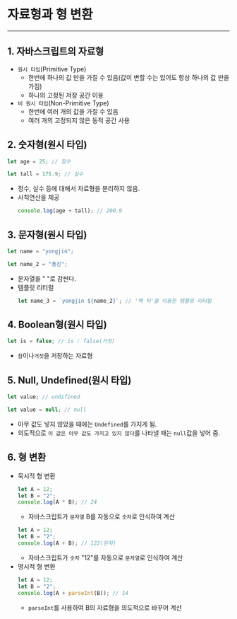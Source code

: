 # 자료형과 형 변환
---

## 1. 자바스크립트의 자료형
* `원시 타입`(Primitive Type)
  * 한번에 하나의 값 만을 가질 수 있음(값이 변할 수는 있어도 항상 하나의 값 만을 가짐)
  * 하나의 고정된 저장 공간 이용
* `비 원시 타입`(Non-Primitive Type)
  * 한번에 여러 개의 값을 가질 수 있음
  * 여러 개의 고정되지 않은 동적 공간 사용

## 2. 숫자형(원시 타입)
``` javascript
let age = 25; // 정수

let tall = 175.9; // 실수
```
* 정수, 실수 등에 대해서 자료형을 분리하지 않음.
* 사칙연산을 제공
  ``` javascript
  console.log(age + tall); // 200.9
  ```

## 3. 문자형(원시 타입)
``` javascript
let name = "yongjin";

let name_2 = "용진";
```
* 문자열을 " "로 감싼다.
* 템플릿 리터럴
  ``` javascript
  let name_3 = `yongjin ${name_2}`; // '백 틱'을 이용한 템플릿 리터럴
  ```
  
## 4. Boolean형(원시 타입)
``` javascript
let is = false; // is : false(거짓)
```
* `참`이나`거짓`을 저장하는 자료형

## 5. Null, Undefined(원시 타입)
``` javascript
let value; // undifined

let value = null; // null
```
* 아무 값도 넣지 않았을 때에는 `Undefined`를 가지게 됨.
* 의도적으로 `이 값은 아무 값도 가지고 있지 않다`를 나타낼 때는 `null`값을 넣어 줌.
## 6. 형 변환
* 묵시적 형 변환
  ``` javascript
  let A = 12;
  let B = "2";
  console.log(A * B); // 24
  ```
  * 자바스크립트가 `문자열` B를 자동으로 `숫자`로 인식하여 계산 
  ``` javascript
  let A = 12;
  let B = "2";
  console.log(A + B); // 122(문자)
  ```
  * 자바스크립트가 `숫자` "12"를 자동으로 `문자열`로 인식하여 계산 
* 명시적 형 변환
  ``` javascript
  let A = 12;
  let B = "2";
  console.log(A + parseInt(B)); // 14
  ```
  * `parseInt`를 사용하여 B의 자료형을 의도적으로 바꾸어 계산
 
